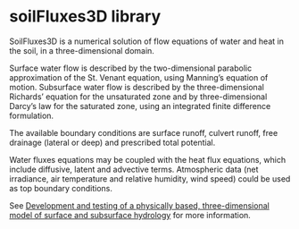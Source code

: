 # soilFluxes3D library
SoilFluxes3D is a numerical solution of flow equations of water and heat in the soil, in a three-dimensional domain.

Surface water flow is described by the two-dimensional parabolic approximation of the St. Venant equation, using Manning’s equation of motion. Subsurface water flow is described by the three-dimensional Richards’ equation for the unsaturated zone and by three-dimensional Darcy’s law for the saturated zone, using an integrated finite difference formulation.

The available boundary conditions are surface runoff, culvert runoff, free drainage (lateral or deep) and prescribed total potential.

Water fluxes equations may be coupled with the heat flux equations, which include diffusive, latent and advective terms. Atmospheric data (net irradiance, air temperature and relative humidity, wind speed) could be used as top boundary conditions.

See [Development and testing of a physically based, three-dimensional model of surface and subsurface hydrology](http://www.sciencedirect.com/science/article/pii/S0309170809001754) for more information.
